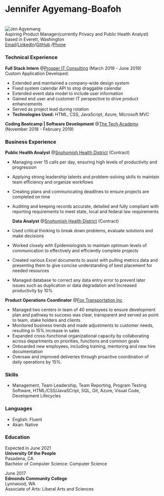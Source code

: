 ## <h1>Jennifer Agyemang-Boafoh<h1> 
  ![Jen Agyemang](http://url/to/img.png)<br>
Aspiring Product Manager(currently Privacy and Public Health Analyst) based in Everett, Washington <br>
[Email](mailto:6oafoh@gmail.com)/[LinkedIn](LinkedIn.com/in/jen-agyemang)/[GitHub](github.com/Jen-Agyemang) /[Phone](2068223133)

### Technical Experience
**Full Stack Intern** @[Prosper IT Consulting](https://www.learncodinganywhere.com/ProsperITConsulting) (March 2019 - June 2019)<br>
 Custom Application Developed: <br>
  * Extended and maintained a company-wide design system
  * Fixed system calendar API to stop draggable calendar 
  * Extended event data model to include user information
  * Gained end user and customer IT perspective to drive product enhancements
  *  Served as project lead during rotation <br>
   * **Technologies Used:** HTML, CSS, JavaScript, Azure, Microsoft MVC
  
**Coding Bootcamp | Software Development** @[The Tech Academy](https://www.learncodinganywhere.com/) (November 2018 - February 2019)
  
  ### Business Experience<br>
  **Public Health Analyst** @[Snohomish Health District](https://www.snohd.org/) (Contract)
  * Managing over 15 calls per day, ensuring high levels of productivity and progression
  * Applying strong leadership talents and problem-solving skills to maintain team efficiency and organize workflows
  * Creating plans and communicating deadlines to ensure projects are completed on time
  * Auditing and keeping records accurate, detailed and fully compliant with reporting requirements to meet state, local and federal law requirements
  
    **Data Analyst** @[Snohomish Health District](https://www.snohd.org/) (Contract)
  * Used critical thinking to break down problems, evaluate solutions and make decisions
  * Worked closely with Epidemiologists to maintain optimum levels of communication to effectively and efficiently complete projects
  * Created various Excel documents to assist with pulling metrics data and presenting them to give concise understanding of best placement for needed resources
  * Managed database to correct any data entry error to prevent later issues such as duplication or data degradation and Increased productivity by 10%
  
  **Product Operations Coordinator** @[Fox Transportation Inc](https://www.dnb.com/business-directory/company-profiles.fox_transportation_inc.858344112f0c3ed53f1eb5cf4521f429.html)
  * Managed two centers in team of 40 employees to ensure development plan and pathway to success was clear, transparent and served as point to team, stake holders and clients
  * Monitored business trends and made adjustments to customer needs, resulting in 15% increase in sales
  * Expanded cross-functional organizational capacity by collaborating across departments on priorities, functions and common goals
  * Onboarded new employees, including training, mentoring and new hire documentation
  * Oversaw and improved deliveries through proactive coordination of daily operations by 15%.
  
  ### Skills<br>
  * Management, Team Leadership, Team Reporting, Program Testing Software, HTML/CSS/JavaSCript, SQL, Git, Azure, Visual Code, Development Lifecycles
  
  ### Languages
  * English: Fluent
  * Akan: Native
  
  ### Education<br>
  Expected in June 2021<br>
  **University Of the People**<br>
  Pasadena, CA<br>
  Bachelor of Computer Science: Computer Science
  
  June 2017<br>
  **Edmonds Community College**<br>
  Lynnwood, WA<br>
  Associate of Arts: Liberal Arts and Sciences
  
  
